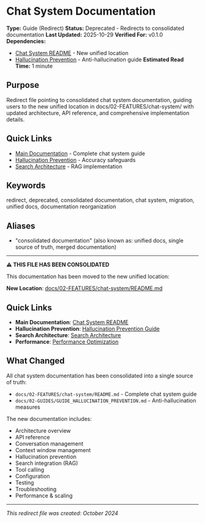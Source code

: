 # Chat System Documentation

**Type:** Guide (Redirect)
**Status:** Deprecated - Redirects to consolidated documentation
**Last Updated:** 2025-10-29
**Verified For:** v0.1.0
**Dependencies:**
- [Chat System README](../02-FEATURES/chat-system/README.md) - New unified location
- [Hallucination Prevention](GUIDE_HALLUCINATION_PREVENTION.md) - Anti-hallucination guide
**Estimated Read Time:** 1 minute

## Purpose
Redirect file pointing to consolidated chat system documentation, guiding users to the new unified location in docs/02-FEATURES/chat-system/ with updated architecture, API reference, and comprehensive implementation details.

## Quick Links
- [Main Documentation](../02-FEATURES/chat-system/README.md) - Complete chat system guide
- [Hallucination Prevention](GUIDE_HALLUCINATION_PREVENTION.md) - Accuracy safeguards
- [Search Architecture](../01-ARCHITECTURE/ARCHITECTURE_SEARCH_SYSTEM.md) - RAG implementation

## Keywords
redirect, deprecated, consolidated documentation, chat system, migration, unified docs, documentation reorganization

## Aliases
- "consolidated documentation" (also known as: unified docs, single source of truth, merged documentation)

---

**⚠️ THIS FILE HAS BEEN CONSOLIDATED**

This documentation has been moved to the new unified location:

**New Location**: [docs/02-FEATURES/chat-system/README.md](./02-FEATURES/chat-system/README.md)

## Quick Links

- **Main Documentation**: [Chat System README](./02-FEATURES/chat-system/README.md)
- **Hallucination Prevention**: [Hallucination Prevention Guide](./02-GUIDES/GUIDE_HALLUCINATION_PREVENTION.md)
- **Search Architecture**: [Search Architecture](./SEARCH_ARCHITECTURE.md)
- **Performance**: [Performance Optimization](./PERFORMANCE_OPTIMIZATION.md)

## What Changed

All chat system documentation has been consolidated into a single source of truth:
- `docs/02-FEATURES/chat-system/README.md` - Complete chat system guide
- `docs/02-GUIDES/GUIDE_HALLUCINATION_PREVENTION.md` - Anti-hallucination measures

The new documentation includes:
- Architecture overview
- API reference
- Conversation management
- Context window management
- Hallucination prevention
- Search integration (RAG)
- Tool calling
- Configuration
- Testing
- Troubleshooting
- Performance & scaling

---

*This redirect file was created: October 2024*
